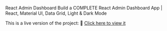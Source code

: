 React Admin Dashboard
Build a COMPLETE React Admin Dashboard App | React, Material UI, Data Grid, Light & Dark Mode

This is a live version of the project:
🔗 [Click here to view it](https://extraordinary-twilight-d298b9.netlify.app/)
